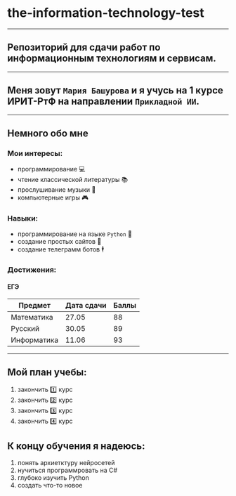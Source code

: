 # the-information-technology-test
---
## Репозиторий для сдачи работ по информационным технологиям и сервисам.
---
## Меня зовут `Мария Башурова` и я учусь на 1 курсе ИРИТ-РтФ на направлении `Прикладной ИИ`.
---
## Немного обо мне
### Мои интересы:
- программирование 💻 
- чтение классической литературы 📚
- прослушивание музыки 🎵
- компьютерные игры 🎮
### Навыки:
- программирование на языке `Python` 🐍
- создание простых сайтов 📝
- создание телеграмм ботов 🕴
### Достижения:
#### ЕГЭ
| Предмет    | Дата сдачи | Баллы  |
|------------|------------|--------|
| Математика | 27.05      | 88     |
| Русский    | 30.05      | 89     |
| Информатика| 11.06      | 93     |
---
## Мой план учебы:
1. закончить 1️⃣ курс 
2. закончить 2️⃣ курс
3. закончить 3️⃣ курс
4. закончить 4️⃣ кур️с


## К концу обучения я надеюсь:
1. понять архиетктуру нейросетей
2. нучиться программровать на C#
3. глубоко изучить Python
4. создать что-то новое



